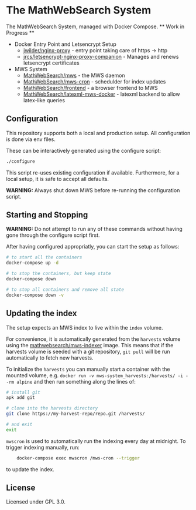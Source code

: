 # The MathWebSearch System

The MathWebSearch System, managed with Docker Compose. 
** Work in Progress **

- Docker Entry Point and Letsencrypt Setup
    - [jwilder/nginx-proxy](https://github.com/jwilder/nginx-proxy) - entry point taking care of https -> http
    - [jrcs/letsencrypt-nginx-proxy-companion](https://github.com/JrCs/docker-letsencrypt-nginx-proxy-companion) - Manages and renews letsencrypt certificates
- MWS System
    - [MathWebSearch/mws](https://github.com/MathWebSearch/mws) - the MWS daemon
    - [MathWebSearch/mws-cron](https://github.com/MathWebSearch/mws-cron) - schedulder for index updates
    - [MathWebSearch/frontend](https://github.com/MathWebSearch/frontend) - a browser frontend to MWS
    - [MathWebSearch/latexml-mws-docker](https://github.com/MathWebSearch/latexml-mws-docker) - latexml backend to allow latex-like queries

## Configuration

This repository supports both a local and production setup. 
All configuration is done via env files. 

These can be interactively generated using the configure script:

```bash
./configure
```

This script re-uses existing configuration if available. 
Furthermore, for a local setup, it is safe to accept all defaults. 

**WARNING:** Always shut down MWS before re-running the configuration script. 

## Starting and Stopping

**WARNING:** Do not attempt to run any of these commands without having gone through the configure script first. 

After having configured appropriatly, you can start the setup as follows:

```bash 
# to start all the containers
docker-compose up -d

# to stop the containers, but keep state
docker-compose down

# to stop all containers and remove all state
docker-compose down -v
```

## Updating the index

The setup expects an MWS index to live within the `index` volume.

For convenience, it is automatically generated from the `harvests` volume using the [mathwebsearch/mws-indexer](https://github.com/MathWebSearch/mws-indexer) image. 
This means that if the harvests volume is seeded with a git repository, `git pull` will be run automatically to fetch new harvests. 

To initialize the `harvests` you can manually start a container with the mounted volume, e.g. `docker run -v mws-system_harvests:/harvests/ -i --rm alpine` and then run something along the lines of:

```bash
# install git
apk add git

# clone into the harvests directory
git clone https://my-harvest-repo/repo.git /harvests/

# and exit
exit
```

`mwscron` is used to automatically run the indexing every day at midnight. 
To trigger indexing manually, run:

```bash
    docker-compose exec mwscron /mws-cron --trigger
```

to update the index.

## License

Licensed under GPL 3.0. 
